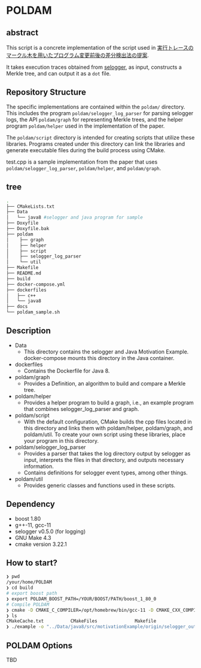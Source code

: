 # POLDAM

## abstract

This script is a concrete implementation of the script used in [実行トレースのマークル木を用いたプログラム変更前後の差分検出法の提案](https://library.naist.jp/dspace/handle/10061/14739).

It takes execution traces obtained from [selogger](https://github.com/takashi-ishio/selogger), as input, constructs a Merkle tree, and can output it as a `dot` file.

## Repository Structure 
The specific implementations are contained within the `poldam/` directory. 
This includes the program `poldam/selogger_log_parser` for parsing selogger logs, the API `poldam/graph` for representing Merkle trees, and the helper program `poldam/helper` used in the implementation of the paper.

The `poldam/script` directory is intended for creating scripts that utilize these libraries. Programs created under this directory can link the libraries and generate executable files during the build process using CMake.

test.cpp is a sample implementation from the paper that uses `poldam/selogger_log_parser`, `poldam/helper`, and `poldam/graph`.
## tree

```bash
.
├── CMakeLists.txt
├── Data
│   └── java8 #selogger and java program for sample
├── Doxyfile
├── Doxyfile.bak
├── poldam
│    ├── graph
│    ├── helper
│    ├── script
│    ├── selogger_log_parser
│    └── util
├── Makefile
├── README.md
├── build
├── docker-compose.yml
├── dockerfiles
│   ├── c++
│   └── java8
├── docs
└── poldam_sample.sh 
```

## Description
- Data
  - This directory contains the selogger and Java Motivation Example. docker-compose mounts this directory in the Java container.
- dockerfiles
  - Contains the Dockerfile for Java 8.
- poldam/graph
  - Provides a Definition, an algorithm to build and compare a Merkle tree.
- poldam/helper
  - Provides a helper program to build a graph, i.e., an example program that combines selogger_log_parser and graph.
- poldam/script
  - With the default configuration, CMake builds the cpp files located in this directory and links them with poldam/helper, poldam/graph, and poldam/util. To create your own script using these libraries, place your program in this directory.
- poldam/selogger_log_parser
  - Provides a parser that takes the log directory output by selogger as input, interprets the files in that directory, and outputs necessary information.
  - Contains definitions for selogger event types, among other things.
- poldam/util
  - Provides generic classes and functions used in these scripts.

## Dependency

- boost 1.80
- g++-11, gcc-11
- selogger v0.5.0 (for logging)
- GNU Make 4.3 
- cmake version 3.22.1

## How to start?

```bash
❯ pwd
/your/home/POLDAM
❯ cd build
# export boost path
❯ export POLDAM_BOOST_PATH=/YOUR/BOOST/PATH/boost_1_80_0 
# Compile POLDAM
❯ cmake -D CMAKE_C_COMPILER=/opt/homebrew/bin/gcc-11 -D CMAKE_CXX_COMPILER=/opt/homebrew/bin/g++-11 .. && make
❯ ls
CMakeCache.txt          CMakeFiles              Makefile                cmake_install.cmake     example
❯ ./example -o "../Data/java8/src/motivationExample/origin/selogger_out" -t "../Data/java8/src/motivationExample/target/selogger_out"
```

## POLDAM Options
TBD

